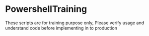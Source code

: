 # PowershellTraining
These scripts are for training purpose only, Please verify usage and understand code before implementing in to production
